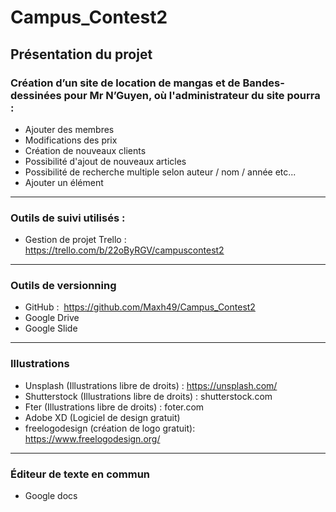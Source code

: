 # Campus_Contest2

## Présentation du projet 

### Création d’un site de location de mangas et de Bandes-dessinées pour Mr N’Guyen, où l'administrateur du site pourra :
    
* Ajouter des membres
* Modifications des prix
* Création de nouveaux clients
* Possibilité d'ajout de nouveaux articles
* Possibilité de recherche multiple selon auteur / nom / année etc...
* Ajouter un élément

-----------------

### Outils de suivi utilisés :
* Gestion de projet Trello : https://trello.com/b/22oByRGV/campuscontest2

-----------------

### Outils de versionning 
* GitHub : ​ https://github.com/Maxh49/Campus_Contest2
* Google Drive
* Google Slide

-----------------

### Illustrations 
* Unsplash (Illustrations libre de droits) : ​https://unsplash.com/
* Shutterstock (Illustrations libre de droits) : shutterstock.com
* Fter (Illustrations libre de droits) : foter.com
* Adobe XD  (Logiciel de design gratuit)
* freelogodesign (création de logo gratuit): https://www.freelogodesign.org/
-----------------

### Éditeur de texte en commun
* Google docs  
